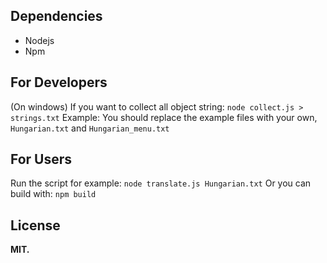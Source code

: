 ## Dependencies

 - Nodejs
 - Npm

## For Developers
(On windows) If you want to collect all object string:
```node collect.js > strings.txt```
Example:
You should replace the example files with your own, ```Hungarian.txt``` and ```Hungarian_menu.txt```
## For Users
Run the script for example:
```node translate.js Hungarian.txt```
Or you can build with:
```npm build```

## License
**MIT.**
